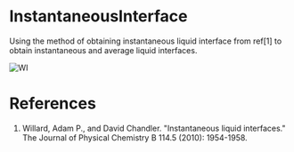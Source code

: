 # InstantaneousInterface
Using the method of obtaining instantaneous liquid interface from ref[1] to obtain instantaneous and average liquid interfaces. 

![WI](test/Images/waterInterface.tga)

# References
1. Willard, Adam P., and David Chandler. "Instantaneous liquid interfaces." The Journal of Physical Chemistry B 114.5 (2010): 1954-1958.
